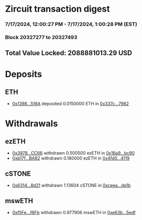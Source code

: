 # Zircuit transaction digest
### 7/17/2024, 12:00:27 PM - 7/17/2024, 1:00:28 PM (EST)
### Block 20327277 to 20327493

## Total Value Locked: 2088881013.29 USD

# Deposits
## ETH
- [0x1398...516A](https://etherscan.io/address/0x13988CEF5721a77e9A873b9c988559ABd698516A) deposited 0.0150000 ETH in [0x337c...7982](https://etherscan.io/tx/0x13988CEF5721a77e9A873b9c988559ABd698516A)
# Withdrawals
## ezETH
- [0x3978...CC66](https://etherscan.io/address/0x3978e8Bc84E478CB2Cb98544F9e2e6bafAC7CC66) withdrawn 0.500500 ezETH in [0x16a9...bc90](https://etherscan.io/tx/0x3978e8Bc84E478CB2Cb98544F9e2e6bafAC7CC66)
- [0xb17f...BA82](https://etherscan.io/address/0xb17f6e542373E5662a37E8c354377Be2eecfBA82) withdrawn 0.180000 ezETH in [0x4fd0...4119](https://etherscan.io/tx/0xb17f6e542373E5662a37E8c354377Be2eecfBA82)
## cSTONE
- [0x6314...8d21](https://etherscan.io/address/0x6314618B6F31Ef70943D90Ca8021F27944c08d21) withdrawn 1.13604 cSTONE in [0xceea...de1b](https://etherscan.io/tx/0x6314618B6F31Ef70943D90Ca8021F27944c08d21)
## mswETH
- [0xf5Fe...f6Fb](https://etherscan.io/address/0xf5Fe364D18F4a5A53BADCe9a046ba74cfC97f6Fb) withdrawn 0.977906 mswETH in [0xe63b...5edf](https://etherscan.io/tx/0xf5Fe364D18F4a5A53BADCe9a046ba74cfC97f6Fb)
